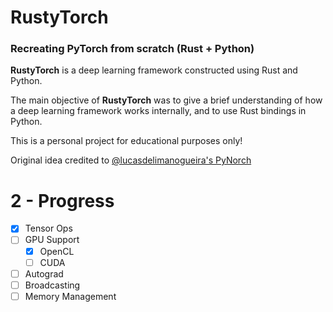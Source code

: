 # RustyTorch

### Recreating PyTorch from scratch (Rust + Python)

**RustyTorch** is a deep learning framework constructed using Rust and Python.

The main objective of **RustyTorch** was to give a brief understanding of how a
deep learning framework works internally, and to use Rust bindings in Python.

This is a personal project for educational purposes only!

Original idea credited to [@lucasdelimanogueira's PyNorch](https://github.com/lucasdelimanogueira/PyNorch)

# 2 - Progress

- [x] Tensor Ops
- [ ] GPU Support
  - [x] OpenCL
  - [ ] CUDA
- [ ] Autograd
- [ ] Broadcasting
- [ ] Memory Management
